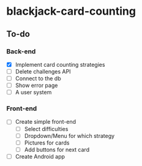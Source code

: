 # blackjack-card-counting

## To-do

### Back-end

- [x] Implement card counting strategies
- [ ] Delete challenges API
- [ ] Connect to the db
- [ ] Show error page
- [ ] A user system

### Front-end

- [ ] Create simple front-end
  - [ ] Select difficulties
  - [ ] Dropdown/Menu for which strategy
  - [ ] Pictures for cards
  - [ ] Add buttons for next card
  
- [ ] Create Android app
